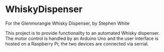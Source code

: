 # WhiskyDispenser
For the Glenmorangie Whisky Dispenser, by Stephen White


This project is to provide functionailty to an automated Whisky dispenser.
The motor control is handled by an Arduino Uno and the user interface is hosted on a 
Raspberry Pi; the two devices are connected via serrial.

